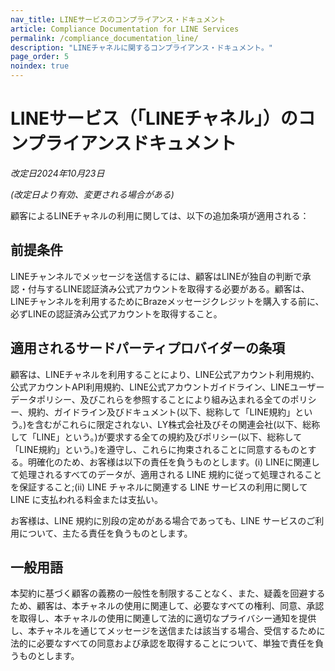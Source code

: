 ```yaml
---
nav_title: LINEサービスのコンプライアンス・ドキュメント
article: Compliance Documentation for LINE Services
permalink: /compliance_documentation_line/
description: "LINEチャネルに関するコンプライアンス・ドキュメント。"
page_order: 5
noindex: true
---
```


# LINEサービス（「LINEチャネル」）のコンプライアンスドキュメント

_改定日2024年10月23日_

_(改定日より有効、変更される場合がある)_

顧客によるLINEチャネルの利用に関しては、以下の追加条項が適用される：

## 前提条件

LINEチャンネルでメッセージを送信するには、顧客はLINEが独自の判断で承認・付与するLINE認証済み公式アカウントを取得する必要がある。顧客は、LINEチャンネルを利用するためにBrazeメッセージクレジットを購入する前に、必ずLINEの認証済み公式アカウントを取得すること。 

## 適用されるサードパーティプロバイダーの条項

顧客は、LINEチャネルを利用することにより、LINE公式アカウント利用規約、公式アカウントAPI利用規約、LINE公式アカウントガイドライン、LINEユーザーデータポリシー、及びこれらを参照することにより組み込まれる全てのポリシー、規約、ガイドライン及びドキュメント(以下、総称して「LINE規約」という。)を含むがこれらに限定されない、LY株式会社及びその関連会社(以下、総称して「LINE」という。)が要求する全ての規約及びポリシー(以下、総称して「LINE規約」という。)を遵守し、これらに拘束されることに同意するものとする。明確化のため、お客様は以下の責任を負うものとします。(i) LINEに関連して処理されるすべてのデータが、適用される LINE 規約に従って処理されることを保証すること;(ii) LINE チャネルに関連する LINE サービスの利用に関して LINE に支払われる料金または支払い。

お客様は、LINE 規約に別段の定めがある場合であっても、LINE サービスのご利用について、主たる責任を負うものとします。 

## 一般用語

本契約に基づく顧客の義務の一般性を制限することなく、また、疑義を回避するため、顧客は、本チャネルの使用に関連して、必要なすべての権利、同意、承認を取得し、本チャネルの使用に関連して法的に適切なプライバシー通知を提供し、本チャネルを通じてメッセージを送信または該当する場合、受信するために法的に必要なすべての同意および承認を取得することについて、単独で責任を負うものとします。


